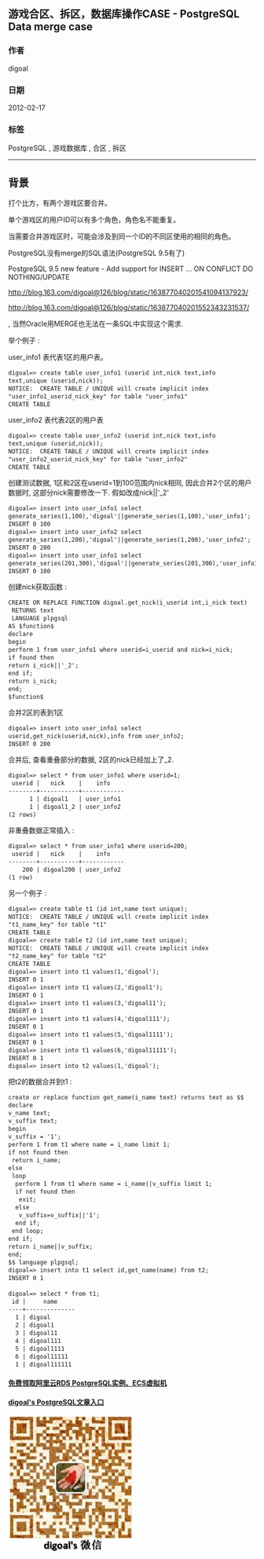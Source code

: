 ## 游戏合区、拆区，数据库操作CASE - PostgreSQL Data merge case  
                          
### 作者                          
digoal                          
                          
### 日期                          
2012-02-17                         
                          
### 标签                          
PostgreSQL , 游戏数据库 , 合区 , 拆区    
                          
----                          
                          
## 背景        
打个比方，有两个游戏区要合并。  
  
单个游戏区的用户ID可以有多个角色，角色名不能重复。  
  
当需要合并游戏区时，可能会涉及到同一个ID的不同区使用的相同的角色。  
  
  
PostgreSQL没有merge的SQL语法(PostgreSQL 9.5有了)  
  
PostgreSQL 9.5 new feature - Add support for INSERT ... ON CONFLICT DO NOTHING/UPDATE  
  
http://blog.163.com/digoal@126/blog/static/163877040201541094137923/  
  
http://blog.163.com/digoal@126/blog/static/163877040201552343231537/  
  
, 当然Oracle用MERGE也无法在一条SQL中实现这个需求.  
  
举个例子 :   
  
  
user_info1 表代表1区的用户表。  
  
```  
digoal=> create table user_info1 (userid int,nick text,info text,unique (userid,nick));  
NOTICE:  CREATE TABLE / UNIQUE will create implicit index "user_info1_userid_nick_key" for table "user_info1"  
CREATE TABLE  
```  
  
user_info2 表代表2区的用户表  
  
```  
digoal=> create table user_info2 (userid int,nick text,info text,unique (userid,nick));  
NOTICE:  CREATE TABLE / UNIQUE will create implicit index "user_info2_userid_nick_key" for table "user_info2"  
CREATE TABLE  
```  
  
创建测试数据, 1区和2区在userid=1到100范围内nick相同, 因此合并2个区的用户数据时, 这部分nick需要修改一下. 假如改成nick||'_2'  
  
```  
digoal=> insert into user_info1 select generate_series(1,100),'digoal'||generate_series(1,100),'user_info1';  
INSERT 0 100  
digoal=> insert into user_info2 select generate_series(1,200),'digoal'||generate_series(1,200),'user_info2';  
INSERT 0 200  
digoal=> insert into user_info1 select generate_series(201,300),'digoal'||generate_series(201,300),'user_info1';  
INSERT 0 100  
```  
  
创建nick获取函数 :  
  
```  
CREATE OR REPLACE FUNCTION digoal.get_nick(i_userid int,i_nick text)  
 RETURNS text  
 LANGUAGE plpgsql  
AS $function$  
declare  
begin  
perform 1 from user_info1 where userid=i_userid and nick=i_nick;  
if found then   
return i_nick||'_2';  
end if;  
return i_nick;  
end;  
$function$  
```  
  
合并2区的表到1区  
  
```  
digoal=> insert into user_info1 select userid,get_nick(userid,nick),info from user_info2;  
INSERT 0 200  
```  
  
合并后, 查看重叠部分的数据, 2区的nick已经加上了_2.  
  
```  
digoal=> select * from user_info1 where userid=1;  
 userid |   nick    |    info      
--------+-----------+------------  
      1 | digoal1   | user_info1  
      1 | digoal1_2 | user_info2  
(2 rows)  
```  
  
非重叠数据正常插入 :   
  
```  
digoal=> select * from user_info1 where userid=200;  
 userid |   nick    |    info      
--------+-----------+------------  
    200 | digoal200 | user_info2  
(1 row)  
```  
  
另一个例子 :   
  
```  
digoal=> create table t1 (id int,name text unique);  
NOTICE:  CREATE TABLE / UNIQUE will create implicit index "t1_name_key" for table "t1"  
CREATE TABLE  
digoal=> create table t2 (id int,name text unique);  
NOTICE:  CREATE TABLE / UNIQUE will create implicit index "t2_name_key" for table "t2"  
CREATE TABLE  
digoal=> insert into t1 values(1,'digoal');  
INSERT 0 1  
digoal=> insert into t1 values(2,'digoal1');  
INSERT 0 1  
digoal=> insert into t1 values(3,'digoal11');  
INSERT 0 1  
digoal=> insert into t1 values(4,'digoal111');  
INSERT 0 1  
digoal=> insert into t1 values(5,'digoal1111');  
INSERT 0 1  
digoal=> insert into t1 values(6,'digoal11111');  
INSERT 0 1  
digoal=> insert into t2 values(1,'digoal');  
```  
  
把t2的数据合并到t1 :   
  
```  
create or replace function get_name(i_name text) returns text as $$  
declare  
v_name text;  
v_suffix text;  
begin  
v_suffix = '1';  
perform 1 from t1 where name = i_name limit 1;  
if not found then  
 return i_name;  
else  
 loop  
  perform 1 from t1 where name = i_name||v_suffix limit 1;  
  if not found then  
   exit;  
  else  
   v_suffix=v_suffix||'1';  
  end if;  
 end loop;  
end if;  
return i_name||v_suffix;  
end;  
$$ language plpgsql;  
digoal=> insert into t1 select id,get_name(name) from t2;  
INSERT 0 1  
  
digoal=> select * from t1;  
 id |     name       
----+--------------  
  1 | digoal  
  2 | digoal1  
  3 | digoal11  
  4 | digoal111  
  5 | digoal1111  
  6 | digoal11111  
  1 | digoal111111  
```  
  
    
  
  
  
  
  
  
  
  
  
  
  
  
  
#### [免费领取阿里云RDS PostgreSQL实例、ECS虚拟机](https://free.aliyun.com/ "57258f76c37864c6e6d23383d05714ea")
  
  
#### [digoal's PostgreSQL文章入口](https://github.com/digoal/blog/blob/master/README.md "22709685feb7cab07d30f30387f0a9ae")
  
  
![digoal's weixin](../pic/digoal_weixin.jpg "f7ad92eeba24523fd47a6e1a0e691b59")
  
  
  
  
  
  
  
